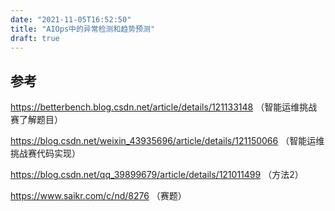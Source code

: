 ```yaml
---
date: "2021-11-05T16:52:50"
title: "AIOps中的异常检测和趋势预测"
draft: true
---
```




## 参考

https://betterbench.blog.csdn.net/article/details/121133148 （智能运维挑战赛了解题目）

https://blog.csdn.net/weixin_43935696/article/details/121150066 （智能运维挑战赛代码实现）

https://blog.csdn.net/qq_39899679/article/details/121011499 （方法2）

https://www.saikr.com/c/nd/8276 （赛题）